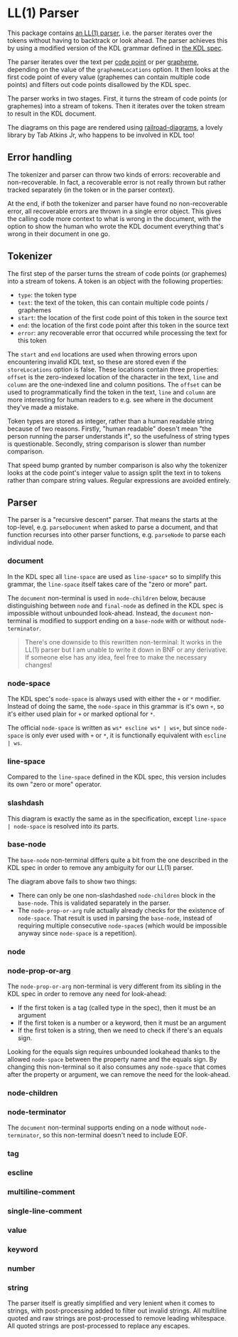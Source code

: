 # LL(1) Parser

This package contains [an LL(1) parser](https://en.wikipedia.org/wiki/LL_parser), i.e. the parser iterates over the tokens without having to backtrack or look ahead.
The parser achieves this by using a modified version of the KDL grammar defined in [the KDL spec][kdl-spec].

The parser iterates over the text per [code point](https://en.wikipedia.org/wiki/Code_point) or per [grapheme](https://en.wikipedia.org/wiki/Grapheme), depending on the value of the `graphemeLocations` option.
It then looks at the first code point of every value (graphemes can contain multiple code points) and filters out code points disallowed by the KDL spec.

The parser works in two stages. First, it turns the stream of code points (or graphemes) into a stream of tokens.
Then it iterates over the token stream to result in the KDL document.

The diagrams on this page are rendered using [railroad-diagrams], a lovely library by Tab Atkins Jr, who happens to be involved in KDL too!

## Error handling

The tokenizer and parser can throw two kinds of errors: recoverable and non-recoverable.
In fact, a recoverable error is not really thrown but rather tracked separately (in the token or in the parser context).

At the end, if both the tokenizer and parser have found no non-recoverable error, all recoverable errors are thrown in a single error object.
This gives the calling code more context to what is wrong in the document, with the option to show the human who wrote the KDL document everything that's wrong in their document in one go.

## Tokenizer

The first step of the parser turns the stream of code points (or graphemes) into a stream of tokens.
A token is an object with the following properties:

- `type`: the token type
- `text`: the text of the token, this can contain multiple code points / graphemes
- `start`: the location of the first code point of this token in the source text
- `end`: the location of the first code point after this token in the source text
- `error`: any recoverable error that occurred while processing the text for this token

The `start` and `end` locations are used when throwing errors upon encountering invalid KDL text, so these are stored even if the `storeLocations` option is false.
These locations contain three properties: `offset` is the zero-indexed location of the character in the text, `line` and `column` are the one-indexed line and column positions. The `offset` can be used to programmatically find the token in the text, `line` and `column` are more interesting for human readers to e.g. see where in the document they've made a mistake.

Token types are stored as integer, rather than a human readable string because of two reasons.
Firstly, "human readable" doesn't mean "the person running the parser understands it", so the usefulness of string types is questionable.
Secondly, string comparison is slower than number comparison.

That speed bump granted by number comparison is also why the tokenizer looks at the code point's integer value to assign split the text in to tokens rather than compare string values.
Regular expressions are avoided entirely.

## Parser

The parser is a "recursive descent" parser.
That means the starts at the top-level, e.g. `parseDocument` when asked to parse a document, and that function recurses into other parser functions, e.g. `parseNode` to parse each individual node.

### document

In the KDL spec all `line-space` are used as `line-space*` so to simplify this grammar, the `line-space` itself takes care of the "zero or more" part.

The `document` non-terminal is used in `node-children` below, because distinguishing between `node` and `final-node` as defined in the KDL spec is impossible without unbounded look-ahead.
Instead, the `document` non-terminal is modified to support ending on a `base-node` with or without `node-terminator`.

> There's one downside to this rewritten non-terminal: It works in the LL(1) parser but I am unable to write it down in BNF or any derivative.
> If someone else has any idea, feel free to make the necessary changes!

### node-space

The KDL spec's `node-space` is always used with either the `+` or `*` modifier.
Instead of doing the same, the `node-space` in this grammar is it's own `+`, so it's either used plain for `+` or marked optional for `*`.

The official `node-space` is written as `ws* escline ws* | ws+`, but since `node-space` is only ever used with `+` or `*`, it is functionally equivalent with `escline | ws`.

### line-space

Compared to the `line-space` defined in the KDL spec, this version includes its own "zero or more" operator.

### slashdash

This diagram is exactly the same as in the specification, except `line-space | node-space` is resolved into its parts.

### base-node

The `base-node` non-terminal differs quite a bit from the one described in the KDL spec in order to remove any ambiguity for our LL(1) parser.

The diagram above fails to show two things:

- There can only be one non-slashdashed `node-children` block in the `base-node`.
  This is validated separately in the parser.
- The `node-prop-or-arg` rule actually already checks for the existence of `node-space`.
  That result is used in parsing the `base-node`, instead of requiring multiple consecutive `node-space`s (which would be impossible anyway since `node-space` is a repetition).

### node

### node-prop-or-arg

The `node-prop-or-arg` non-terminal is very different from its sibling in the KDL spec in order to remove any need for look-ahead:

- If the first token is a tag (called type in the spec), then it must be an argument
- If the first token is a number or a keyword, then it must be an argument
- If the first token is a string, then we need to check if there's an equals sign.

Looking for the equals sign requires unbounded lookahead thanks to the allowed `node-space` between the property name and the equals sign.
By changing this non-terminal so it also consumes any `node-space` that comes after the property or argument, we can remove the need for the look-ahead.

### node-children

### node-terminator

The `document` non-terminal supports ending on a node without `node-terminator`, so this non-terminal doesn't need to include EOF.

### tag

### escline

### multiline-comment

### single-line-comment

### value

### keyword

### number

### string

The parser itself is greatly simplified and very lenient when it comes to strings, with post-processing added to filter out invalid strings.
All multiline quoted and raw strings are post-processed to remove leading whitespace.
All quoted strings are post-processed to replace any escapes.

<script type="module" src="./grammar.js"></script>
<link rel="stylesheet" href="./grammar.css">

[kdl-spec]: https://github.com/kdl-org/kdl/blob/main/SPEC.md
[railroad-diagrams]: https://github.com/tabatkins/railroad-diagrams/blob/gh-pages/README-js.md
